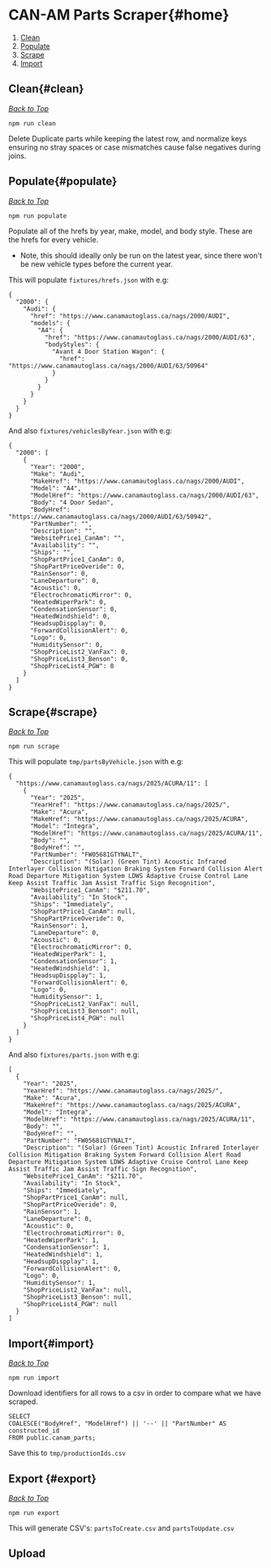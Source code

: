 # CAN-AM Parts Scraper{#home}
1. [Clean](#clean)
2. [Populate](#populate)
3. [Scrape](#scrape)
4. [Import](#import)
## Clean{#clean} 
[*Back to Top*](#home)

`npm run clean`

Delete Duplicate parts while keeping the latest row, and normalize keys ensuring no stray spaces or case mismatches cause false negatives during joins.
## Populate{#populate}
[*Back to Top*](#home)

`npm run populate`

Populate all of the hrefs by year, make, model, and body style. These are the hrefs for every vehicle.
  * Note, this should ideally only be run on the latest year, since there won't be new vehicle types before the current year.

This will populate `fixtures/hrefs.json` with e.g:
```
{
  "2000": {
    "Audi": {
      "href": "https://www.canamautoglass.ca/nags/2000/AUDI",
      "models": {
        "A4": {
          "href": "https://www.canamautoglass.ca/nags/2000/AUDI/63",
          "bodyStyles": {
            "Avant 4 Door Station Wagon": {
              "href": "https://www.canamautoglass.ca/nags/2000/AUDI/63/50964"
            }
          }
        }
      }
    }
  }
}
```
And also `fixtures/vehiclesByYear.json` with e.g:
```
{
  "2000": [
    {
      "Year": "2000",
      "Make": "Audi",
      "MakeHref": "https://www.canamautoglass.ca/nags/2000/AUDI",
      "Model": "A4",
      "ModelHref": "https://www.canamautoglass.ca/nags/2000/AUDI/63",
      "Body": "4 Door Sedan",
      "BodyHref": "https://www.canamautoglass.ca/nags/2000/AUDI/63/50942",
      "PartNumber": "",
      "Description": "",
      "WebsitePrice1_CanAm": "",
      "Availability": "",
      "Ships": "",
      "ShopPartPrice1_CanAm": 0,
      "ShopPartPriceOveride": 0,
      "RainSensor": 0,
      "LaneDeparture": 0,
      "Acoustic": 0,
      "ElectrochromaticMirror": 0,
      "HeatedWiperPark": 0,
      "CondensationSensor": 0,
      "HeatedWindshield": 0,
      "HeadsupDispplay": 0,
      "ForwardCollisionAlert": 0,
      "Logo": 0,
      "HumiditySensor": 0,
      "ShopPriceList2_VanFax": 0,
      "ShopPriceList3_Benson": 0,
      "ShopPriceList4_PGW": 0
    }
  ]
}
```
## Scrape{#scrape}
[*Back to Top*](#home)

`npm run scrape`

This will populate `tmp/partsByVehicle.json` with e.g:
```
{
  "https://www.canamautoglass.ca/nags/2025/ACURA/11": [
    {
      "Year": "2025",
      "YearHref": "https://www.canamautoglass.ca/nags/2025/",
      "Make": "Acura",
      "MakeHref": "https://www.canamautoglass.ca/nags/2025/ACURA",
      "Model": "Integra",
      "ModelHref": "https://www.canamautoglass.ca/nags/2025/ACURA/11",
      "Body": "",
      "BodyHref": "",
      "PartNumber": "FW05681GTYNALT",
      "Description": "(Solar) (Green Tint) Acoustic Infrared Interlayer Collision Mitigation Braking System Forward Collision Alert Road Departure Mitigation System LDWS Adaptive Cruise Control Lane Keep Assist Traffic Jam Assist Traffic Sign Recognition",
      "WebsitePrice1_CanAm": "$211.70",
      "Availability": "In Stock",
      "Ships": "Immediately",
      "ShopPartPrice1_CanAm": null,
      "ShopPartPriceOveride": 0,
      "RainSensor": 1,
      "LaneDeparture": 0,
      "Acoustic": 0,
      "ElectrochromaticMirror": 0,
      "HeatedWiperPark": 1,
      "CondensationSensor": 1,
      "HeatedWindshield": 1,
      "HeadsupDispplay": 1,
      "ForwardCollisionAlert": 0,
      "Logo": 0,
      "HumiditySensor": 1,
      "ShopPriceList2_VanFax": null,
      "ShopPriceList3_Benson": null,
      "ShopPriceList4_PGW": null
    }
  ]
}
```
And also `fixtures/parts.json` with e.g:
```
[
  {
    "Year": "2025",
    "YearHref": "https://www.canamautoglass.ca/nags/2025/",
    "Make": "Acura",
    "MakeHref": "https://www.canamautoglass.ca/nags/2025/ACURA",
    "Model": "Integra",
    "ModelHref": "https://www.canamautoglass.ca/nags/2025/ACURA/11",
    "Body": "",
    "BodyHref": "",
    "PartNumber": "FW05681GTYNALT",
    "Description": "(Solar) (Green Tint) Acoustic Infrared Interlayer Collision Mitigation Braking System Forward Collision Alert Road Departure Mitigation System LDWS Adaptive Cruise Control Lane Keep Assist Traffic Jam Assist Traffic Sign Recognition",
    "WebsitePrice1_CanAm": "$211.70",
    "Availability": "In Stock",
    "Ships": "Immediately",
    "ShopPartPrice1_CanAm": null,
    "ShopPartPriceOveride": 0,
    "RainSensor": 1,
    "LaneDeparture": 0,
    "Acoustic": 0,
    "ElectrochromaticMirror": 0,
    "HeatedWiperPark": 1,
    "CondensationSensor": 1,
    "HeatedWindshield": 1,
    "HeadsupDispplay": 1,
    "ForwardCollisionAlert": 0,
    "Logo": 0,
    "HumiditySensor": 1,
    "ShopPriceList2_VanFax": null,
    "ShopPriceList3_Benson": null,
    "ShopPriceList4_PGW": null
  }
]
```
## Import{#import} 
[*Back to Top*](#home)

`npm run import`

Download identifiers for all rows to a csv in order to compare what we have scraped.
```
SELECT 
COALESCE("BodyHref", "ModelHref") || '--' || "PartNumber" AS constructed_id
FROM public.canam_parts;
```
Save this to `tmp/productionIds.csv`

## Export {#export}
[*Back to Top*](#home)

`npm run export`

This will generate CSV's: `partsToCreate.csv` and `partsToUpdate.csv`

## Upload